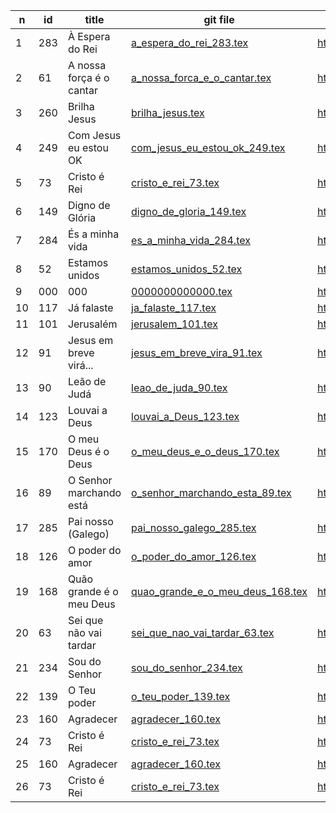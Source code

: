 n  | id    | title | git file | site link | 
---|-------|-------|----------|-----------| 
1 | 283 | À Espera do Rei | [a_espera_do_rei_283.tex](https://github.com/psalterio/repository/blob/master/songs/pt/a_espera_do_rei_283.tex) | http://www.psalterio.net/283|  
2 | 61 | A nossa força é o cantar | [a_nossa_forca_e_o_cantar.tex](https://github.com/psalterio/repository/blob/master/songs/pt/a_nossa_forca_e_o_cantar.tex) | http://www.psalterio.net/61 |  
3 | 260 | Brilha Jesus | [brilha_jesus.tex](https://github.com/psalterio/repository/blob/master/songs/pt/brilha_jesus_260.tex) | http://www.psalterio.net/260 |  
4 | 249 | Com Jesus eu estou OK | [com_jesus_eu_estou_ok_249.tex](https://github.com/psalterio/repository/blob/master/songs/pt/com_jesus_eu_estou_ok_249.tex) | http://www.psalterio.net/249 |  
5 | 73 | Cristo é Rei | [cristo_e_rei_73.tex](https://github.com/psalterio/repository/blob/master/songs/pt/cristo_e_rei_73.tex) | http://www.psalterio.net/73 |    
6 | 149 | Digno de Glória | [digno_de_gloria_149.tex](https://github.com/psalterio/repository/blob/master/songs/pt/digno_de_gloria_149.tex) | http://www.psalterio.net/149 |  
7 | 284 | És a minha vida | [es_a_minha_vida_284.tex](https://github.com/psalterio/repository/blob/master/songs/pt/es_a_minha_vida_284.tex) | http://www.psalterio.net/284 |  
8 | 52 | Estamos unidos | [estamos_unidos_52.tex](https://github.com/psalterio/repository/blob/master/songs/pt/estamos_unidos_52.tex) | http://www.psalterio.net/52 |  
9| 000 | 000 | [0000000000000.tex](https://github.com/psalterio/repository/blob/master/songs/pt/000000000000000000.tex) | http://www.psalterio.net/153 |  
10 | 117 | Já falaste | [ja_falaste_117.tex](https://github.com/psalterio/repository/blob/master/songs/pt/ja_falaste_117.tex) | http://www.psalterio.net/117 |  
11 | 101 | Jerusalém | [jerusalem_101.tex](https://github.com/psalterio/repository/blob/master/songs/pt/jerusalem_101.tex) | http://www.psalterio.net/101 |  
12 | 91  | Jesus em breve virá... | [jesus_em_breve_vira_91.tex](https://github.com/psalterio/repository/blob/master/songs/pt/jesus_em_breve_vira_91.tex) | http://www.psalterio.net/91 |  
13 | 90 | Leão de Judá | [leao_de_juda_90.tex](https://github.com/psalterio/repository/blob/master/songs/pt/leao_de_juda_90.tex) | http://www.psalterio.net/90 |  
14 | 123 | Louvai a Deus | [louvai_a_Deus_123.tex](https://github.com/psalterio/repository/blob/master/songs/pt/louvai_a_Deus_123.tex) | http://www.psalterio.net/123 |  
15 | 170 | O meu Deus é o Deus | [o_meu_deus_e_o_deus_170.tex](https://github.com/psalterio/repository/blob/master/songs/pt/o_meu_deus_e_o_deus_170.tex) | http://www.psalterio.net/170 |  
16 | 89 | O Senhor marchando está | [o_senhor_marchando_esta_89.tex](https://github.com/psalterio/repository/blob/master/songs/pt/o_senhor_marchando_esta_89.tex) | http://www.psalterio.net/89 |  
17 | 285 | Pai nosso (Galego) | [pai_nosso_galego_285.tex](https://github.com/psalterio/repository/blob/master/songs/en/pai_nosso_galego_285.tex) | http://www.psalterio.net/285 |  
18 | 126  | O poder do amor | [o_poder_do_amor_126.tex](https://github.com/psalterio/repository/blob/master/songs/pt/o_poder_do_amor_126.tex) | http://www.psalterio.net/126 |  
19 | 168 | Quão grande é o meu Deus | [quao_grande_e_o_meu_deus_168.tex](https://github.com/psalterio/repository/blob/master/songs/pt/quao_grande_e_o_meu_deus_168.tex) | http://www.psalterio.net/168 |  
20| 63  | Sei que não vai tardar | [sei_que_nao_vai_tardar_63.tex](https://github.com/psalterio/repository/blob/master/songs/pt/sei_que_nao_vai_tardar_63.tex) | http://www.psalterio.net/63 |  
21 | 234 | Sou do Senhor | [sou_do_senhor_234.tex](https://github.com/psalterio/repository/blob/master/songs/pt/sou_do_senhor_234.tex) | http://www.psalterio.net/234 |  
22 | 139  | O Teu poder | [o_teu_poder_139.tex](https://github.com/psalterio/repository/blob/master/songs/pt/o_teu_poder_139.tex) | http://www.psalterio.net/139 |  
23 | 160 | Agradecer | [agradecer_160.tex](https://github.com/psalterio/repository/blob/master/songs/pt/agradecer_160.tex) | http://www.psalterio.net/160 |  
24 | 73  | Cristo é Rei | [cristo_e_rei_73.tex](https://github.com/psalterio/repository/blob/master/songs/pt/cristo_e_rei_73.tex) | http://www.psalterio.net/73 | 
25 | 160 | Agradecer | [agradecer_160.tex](https://github.com/psalterio/repository/blob/master/songs/pt/agradecer_160.tex) | http://www.psalterio.net/160 |  
26 | 73  | Cristo é Rei | [cristo_e_rei_73.tex](https://github.com/psalterio/repository/blob/master/songs/pt/cristo_e_rei_73.tex) | http://www.psalterio.net/73 |  

